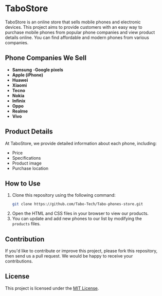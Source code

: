 # TaboStore

TaboStore is an online store that sells mobile phones and electronic devices. This project aims to provide customers with an easy way to purchase mobile phones from popular phone companies and view product details online. You can find affordable and modern phones from various companies.

## Phone Companies We Sell

- **Samsung**
-**Google pixels**
- **Apple (iPhone)**
- **Huawei**
- **Xiaomi**
- **Tecno**
- **Nokia**
- **Infinix**
- **Oppo**
- **Realme**
- **Vivo**

## Product Details

At TaboStore, we provide detailed information about each phone, including:
- Price
- Specifications
- Product image
- Purchase location

## How to Use

1. Clone this repository using the following command:
    ```bash
    git clone https://github.com/Tabo-Tech/Tabo-phones-store.git
    ```
2. Open the HTML and CSS files in your browser to view our products.
3. You can update and add new phones to our list by modifying the `products` files.

## Contribution

If you'd like to contribute or improve this project, please fork this repository, then send us a pull request. We would be happy to receive your contributions.

## License

This project is licensed under the [MIT License](LICENSE).
